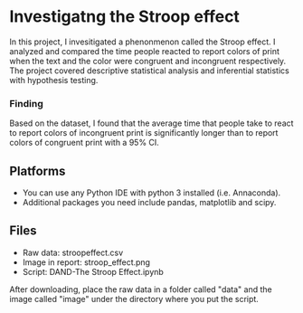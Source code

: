 # Investigatng the Stroop effect

In this project, I invesitigated a phenonmenon called the Stroop effect. I analyzed and compared the time people reacted to report colors of print when the text and the color were congruent and incongruent respectively. The project covered descriptive statistical analysis and inferential statistics with hypothesis testing. 
### Finding
Based on the dataset, I found that the average time that people take to react to report colors of incongruent print is significantly longer than to report colors of congruent print with a 95% CI. 

## Platforms

* You can use any Python IDE with python 3 installed (i.e. Annaconda).
* Additional packages you need include pandas, matplotlib and scipy. 

## Files
* Raw data: stroopeffect.csv
* Image in report: stroop_effect.png
* Script: DAND-The Stroop Effect.ipynb

After downloading, place the raw data in a folder called "data" and the image called "image" under the directory where you put the script. 
